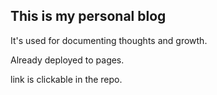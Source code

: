 ## This is my personal blog

It's used for documenting thoughts and growth.

Already deployed to pages.

link is clickable in the repo.
